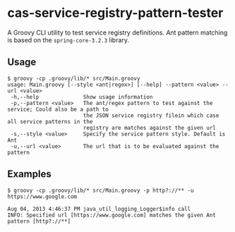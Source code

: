 cas-service-registry-pattern-tester
===================================

A Groovy CLI utility to test service registry definitions. Ant pattern matching is based on the `spring-core-3.2.3` library.

## Usage

```
$ groovy -cp .groovy/lib/* src/Main.groovy
usage: Main.groovy [--style <ant|regex>] [--help] --pattern <value> --url <value>
 -h,--help              Show usage information
 -p,--pattern <value>   The ant/regex pattern to test against the service; Could also be a path to
                        the JSON service registry filein which case all service patterns in the
                        registry are matches against the given url
 -s,--style <value>     Specify the service pattern style. Default is Ant
 -u,--url <value>       The url that is to be evaluated against the pattern
```

## Examples

```
$ groovy -cp .groovy/lib/* src/Main.groovy -p http?://** -u https://www.google.com

Aug 04, 2013 4:46:37 PM java_util_logging_Logger$info call
INFO: Specified url [https://www.google.com] matches the given Ant pattern [http?://**]
```
